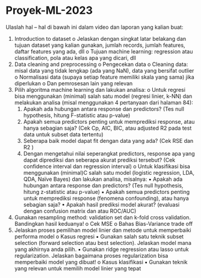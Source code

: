 # Proyek-ML-2023
Ulaslah hal – hal di bawah ini dalam video dan laporan yang kalian buat: 
1. Introduction to dataset
  o Jelaskan dengan singkat latar belakang dan tujuan dataset yang kalian gunakan,
  jumlah records, jumlah features, daftar features yang ada, dll
  o Tujuan machine learning: regression atau classification, pola atau kelas apa yang
  dicari, dll
2. Data cleaning and preprocessing
  o Pengecekan data
  o Cleaning data: misal data yang tidak lengkap (ada yang NaN), data yang bersifat
  outlier
  o Normalisasi data (supaya setiap feature memiliki skala yang sama) jika diperlukan
  o Dan pemrosesan lain yang relevan
3. Pilih algoritma machine learning dan lakukan analisa:
  o Untuk regresi bisa menggunakan (minimal) salah satu model (regresi linier, k-NN)
  dan melakukan analisa (misal menggunakan 4 pertanyaan dari halaman 84):
    1. Apakah ada hubungan antara response dan predictors? (Tes null hypothesis,
    hitung F-statistic atau p-value)
    2. Apakah semua predictors penting untuk memprediksi response, atau hanya
    sebagian saja? (Cek Cp, AIC, BIC, atau adjusted R2 pada test data untuk subset
    data tertentu)
    3. Seberapa baik model dapat fit dengan data yang ada? (Cek RSE dan R2
    )
    4. Dengan mengetahui nilai seperangkat predictors, response apa yang dapat
    diprediksi dan seberapa akurat prediksi tersebut? (Cek confidence interval dan
    regression interval)
  o Untuk klasifikasi bisa menggunakan (minimal)C salah satu model (logistic regression,
    LDA, QDA, Naïve Bayes) dan lakukan analisa, misalnya:
    ▪ Apakah ada hubungan antara response dan predictors? (Tes null hypothesis,
    hitung z-statistic atau p-value)
    ▪ Apakah semua predictors penting untuk memprediksi response (fenomena
    confounding), atau hanya sebagian saja?
    ▪ Apakah hasil prediksi model akurat? (evaluasi dengan confusion matrix dan
    atau ROC/AUC)
4. Gunakan resampling method: validation set dan k-fold cross validation. Bandingkan hasil
   keduanya!
  o Cek MSE
  o Bahas Bias-Variance trade off
5. Jelaskan proses pemilihan model linier dan metode untuk memperbaiki performa model
  o Kasus regresi
    ▪ Gunakan salah satu teknik subset selection (forward selection atau best
    selection). Jelaskan model mana yang akhirnya anda pilih.
    ▪ Gunakan ridge regression atau lasso untuk regularization. Jelaskan
    bagaimana proses regularization bisa memperbaiki model yang dibuat!
    o Kasus klasifikasi
    ▪ Gunakan teknik yang relevan untuk memilih model linier yang tepat
